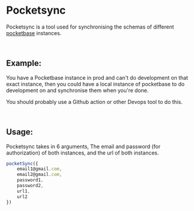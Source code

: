 # Pocketsync

Pocketsync is a tool used for synchronising the schemas of different [pocketbase](https://github.com/pocketbase/pocketbase) instances.

<br>

## Example:
You have a Pocketbase instance in prod and can't do development on that exact instance, then you could have a local instance of pocketbase to do development on and synchronise them when you're done. 

You should probably use a Github action or other Devops tool to do this.

<br>

## Usage:
Pocketsync takes in 6 arguments, The email and password (for authorization) of both instances, and the url of both instances.

```ts
pocketSync({
    email1@gmail.com, 
    email2@gmail.com, 
    password1, 
    password2, 
    url1, 
    url2
})
```
